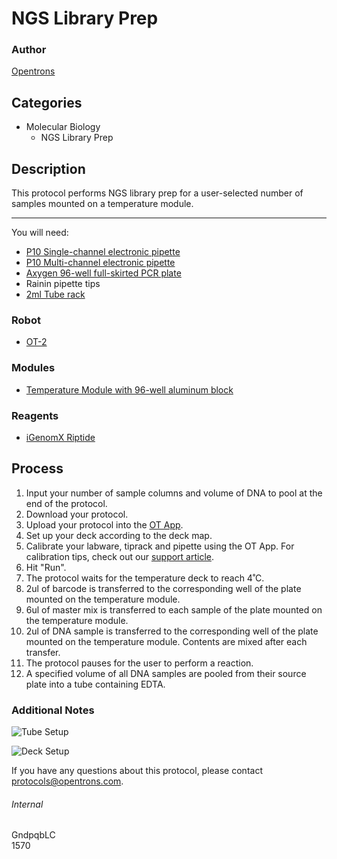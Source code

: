 # NGS Library Prep

### Author
[Opentrons](http://www.opentrons.com/)

## Categories
* Molecular Biology
    * NGS Library Prep

## Description
This protocol performs NGS library prep for a user-selected number of samples mounted on a temperature module.

---

You will need:
* [P10 Single-channel electronic pipette](https://shop.opentrons.com/collections/ot-2-pipettes/products/single-channel-electronic-pipette?variant=5978967113757)
* [P10 Multi-channel electronic pipette](https://shop.opentrons.com/collections/ot-2-pipettes/products/8-channel-electronic-pipette)
* [Axygen 96-well full-skirted PCR plate](https://ecatalog.corning.com/life-sciences/b2c/US/en/Genomics-&-Molecular-Biology/PCR-Consumables/PCR-Microplates/Axygen%C2%AE-96--and-384-well-PCR-Microplates-and-Sealing-Mats-for-0-2-mL-Thermal-Cycler-Blocks/p/PCR-96-FS-C)
* Rainin pipette tips
* [2ml Tube rack](https://shop.opentrons.com/collections/opentrons-tips/products/tube-rack-set-1)

### Robot
* [OT-2](https://opentrons.com/ot-2)

### Modules
* [Temperature Module with 96-well aluminum block](https://shop.opentrons.com/collections/hardware-modules/products/tempdeck)

### Reagents
* [iGenomX Riptide](https://igenomx.com/product/riptide/)

## Process
1. Input your number of sample columns and volume of DNA to pool at the end of the protocol.
2. Download your protocol.
3. Upload your protocol into the [OT App](https://opentrons.com/ot-app).
4. Set up your deck according to the deck map.
5. Calibrate your labware, tiprack and pipette using the OT App. For calibration tips, check out our [support article](https://support.opentrons.com/ot-2/getting-started-software-setup/deck-calibration).
6. Hit "Run".
7. The protocol waits for the temperature deck to reach 4˚C.
8. 2ul of barcode is transferred to the corresponding well of the plate mounted on the temperature module.
9. 6ul of master mix is transferred to each sample of the plate mounted on the temperature module.
10. 2ul of DNA sample is transferred to the corresponding well of the plate mounted on the temperature module. Contents are mixed after each transfer.
11. The protocol pauses for the user to perform a reaction.
12. A specified volume of all DNA samples are pooled from their source plate into a tube containing EDTA.

### Additional Notes
![Tube Setup](https://s3.amazonaws.com/opentrons-protocol-library-website/custom-README-images/1570/tube_setup.png)

![Deck Setup](https://s3.amazonaws.com/opentrons-protocol-library-website/custom-README-images/1570/deck_setup.png)

If you have any questions about this protocol, please contact protocols@opentrons.com.

###### Internal
GndpqbLC  
1570
